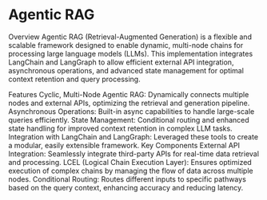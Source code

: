 # Agentic RAG
Overview
Agentic RAG (Retrieval-Augmented Generation) is a flexible and scalable framework designed to enable dynamic, multi-node chains for processing large language models (LLMs). This implementation integrates LangChain and LangGraph to allow efficient external API integration, asynchronous operations, and advanced state management for optimal context retention and query processing.

Features
Cyclic, Multi-Node Agentic RAG: Dynamically connects multiple nodes and external APIs, optimizing the retrieval and generation pipeline.
Asynchronous Operations: Built-in async capabilities to handle large-scale queries efficiently.
State Management: Conditional routing and enhanced state handling for improved context retention in complex LLM tasks.
Integration with LangChain and LangGraph: Leveraged these tools to create a modular, easily extensible framework.
Key Components
External API Integration: Seamlessly integrate third-party APIs for real-time data retrieval and processing.
LCEL (Logical Chain Execution Layer): Ensures optimized execution of complex chains by managing the flow of data across multiple nodes.
Conditional Routing: Routes different inputs to specific pathways based on the query context, enhancing accuracy and reducing latency.
